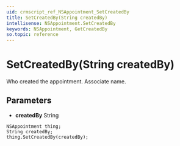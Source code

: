 ```yaml
---
uid: crmscript_ref_NSAppointment_SetCreatedBy
title: SetCreatedBy(String createdBy)
intellisense: NSAppointment.SetCreatedBy
keywords: NSAppointment, GetCreatedBy
so.topic: reference
---
```


# SetCreatedBy(String createdBy)

Who created the appointment. Associate name.

## Parameters

* **createdBy** String

```crmscript
NSAppointment thing;
String createdBy;
thing.SetCreatedBy(createdBy);
```

